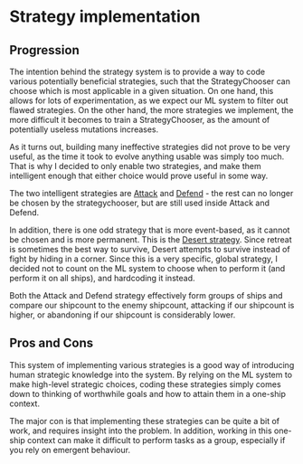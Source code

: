 # Strategy implementation

## Progression

The intention behind the strategy system is to provide a way to code various potentially beneficial strategies, such that the StrategyChooser can choose which is most applicable in a given situation.
On one hand, this allows for lots of experimentation, as we expect our ML system to filter out flawed strategies.
On the other hand, the more strategies we implement, the more difficult it becomes to train a StrategyChooser, as the amount of potentially useless mutations increases.

As it turns out, building many ineffective strategies did not prove to be very useful, as the time it took to evolve anything usable was simply too much.
That is why I decided to only enable two strategies, and make them intelligent enough that either choice would prove useful in some way.

The two intelligent strategies are [Attack](https://github.com/Lunariz/Halite2/blob/master/Strategy/AttackStrategy.cs) and [Defend](https://github.com/Lunariz/Halite2/blob/master/Strategy/DefendStrategy.cs) - the rest can no longer be chosen by the strategychooser, but are still used inside Attack and Defend.

In addition, there is one odd strategy that is more event-based, as it cannot be chosen and is more permanent.
This is the [Desert strategy](https://github.com/Lunariz/Halite2/blob/master/Strategy/DesertStrategy.cs). Since retreat is sometimes the best way to survive, Desert attempts to survive instead of fight by hiding in a corner.
Since this is a very specific, global strategy, I decided not to count on the ML system to choose when to perform it (and perform it on all ships), and hardcoding it instead.

Both the Attack and Defend strategy effectively form groups of ships and compare our shipcount to the enemy shipcount, attacking if our shipcount is higher, or abandoning if our shipcount is considerably lower.

## Pros and Cons

This system of implementing various strategies is a good way of introducing human strategic knowledge into the system.
By relying on the ML system to make high-level strategic choices, coding these strategies simply comes down to thinking of worthwhile goals and how to attain them in a one-ship context.

The major con is that implementing these strategies can be quite a bit of work, and requires insight into the problem.
In addition, working in this one-ship context can make it difficult to perform tasks as a group, especially if you rely on emergent behaviour.